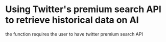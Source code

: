 # Using Twitter's premium search API to retrieve historical data on AI
the function requires the user to have twitter premium search API
